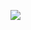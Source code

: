 <a href="https://www.juncture-digital.org"><img src="https://juncture-digital.github.io/juncture/static/images/ve-button.png"></a>







